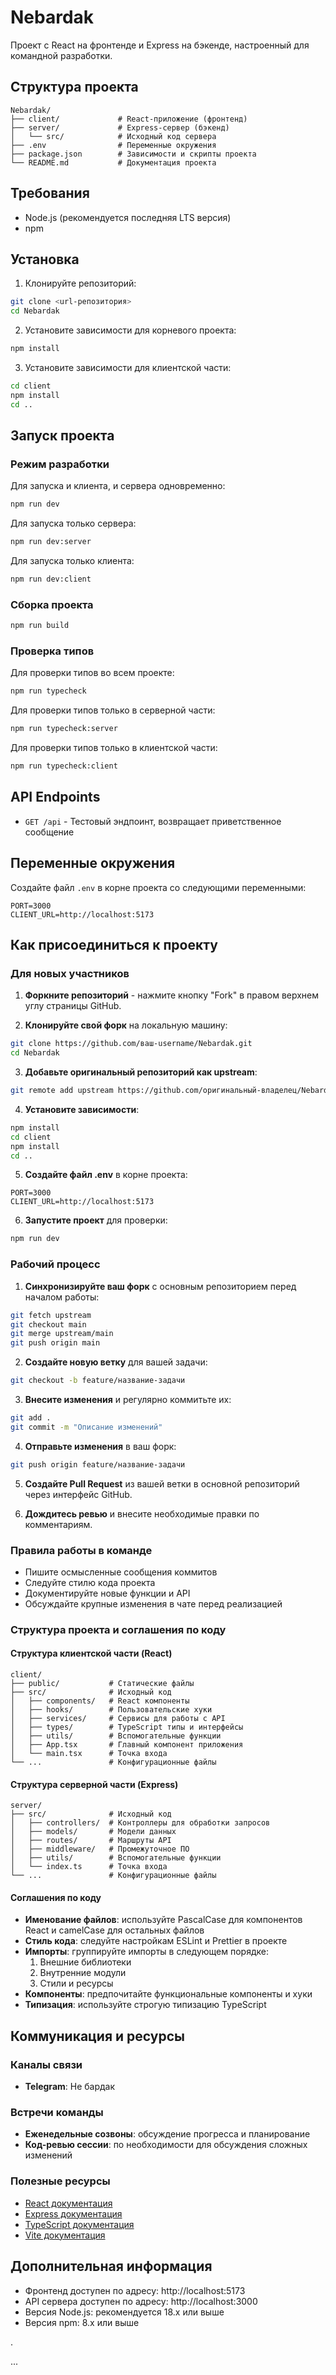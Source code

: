 # Nebardak

Проект с React на фронтенде и Express на бэкенде, настроенный для командной разработки.

## Структура проекта

```
Nebardak/
├── client/             # React-приложение (фронтенд)
├── server/             # Express-сервер (бэкенд)
│   └── src/            # Исходный код сервера
├── .env                # Переменные окружения
├── package.json        # Зависимости и скрипты проекта
└── README.md           # Документация проекта
```

## Требования

- Node.js (рекомендуется последняя LTS версия)
- npm

## Установка

1. Клонируйте репозиторий:
```bash
git clone <url-репозитория>
cd Nebardak
```

2. Установите зависимости для корневого проекта:
```bash
npm install
```

3. Установите зависимости для клиентской части:
```bash
cd client
npm install
cd ..
```

## Запуск проекта

### Режим разработки

Для запуска и клиента, и сервера одновременно:
```bash
npm run dev
```

Для запуска только сервера:
```bash
npm run dev:server
```

Для запуска только клиента:
```bash
npm run dev:client
```

### Сборка проекта

```bash
npm run build
```

### Проверка типов

Для проверки типов во всем проекте:
```bash
npm run typecheck
```

Для проверки типов только в серверной части:
```bash
npm run typecheck:server
```

Для проверки типов только в клиентской части:
```bash
npm run typecheck:client
```

## API Endpoints

- `GET /api` - Тестовый эндпоинт, возвращает приветственное сообщение

## Переменные окружения

Создайте файл `.env` в корне проекта со следующими переменными:

```
PORT=3000
CLIENT_URL=http://localhost:5173
```

## Как присоединиться к проекту

### Для новых участников

1. **Форкните репозиторий** - нажмите кнопку "Fork" в правом верхнем углу страницы GitHub.

2. **Клонируйте свой форк** на локальную машину:
```bash
git clone https://github.com/ваш-username/Nebardak.git
cd Nebardak
```

3. **Добавьте оригинальный репозиторий как upstream**:
```bash
git remote add upstream https://github.com/оригинальный-владелец/Nebardak.git
```

4. **Установите зависимости**:
```bash
npm install
cd client
npm install
cd ..
```

5. **Создайте файл .env** в корне проекта:
```
PORT=3000
CLIENT_URL=http://localhost:5173
```

6. **Запустите проект** для проверки:
```bash
npm run dev
```

### Рабочий процесс

1. **Синхронизируйте ваш форк** с основным репозиторием перед началом работы:
```bash
git fetch upstream
git checkout main
git merge upstream/main
git push origin main
```

2. **Создайте новую ветку** для вашей задачи:
```bash
git checkout -b feature/название-задачи
```

3. **Внесите изменения** и регулярно коммитьте их:
```bash
git add .
git commit -m "Описание изменений"
```

4. **Отправьте изменения** в ваш форк:
```bash
git push origin feature/название-задачи
```

5. **Создайте Pull Request** из вашей ветки в основной репозиторий через интерфейс GitHub.

6. **Дождитесь ревью** и внесите необходимые правки по комментариям.

### Правила работы в команде

- Пишите осмысленные сообщения коммитов
- Следуйте стилю кода проекта
- Документируйте новые функции и API
- Обсуждайте крупные изменения в чате перед реализацией

### Структура проекта и соглашения по коду

#### Структура клиентской части (React)

```
client/
├── public/           # Статические файлы
├── src/              # Исходный код
│   ├── components/   # React компоненты
│   ├── hooks/        # Пользовательские хуки
│   ├── services/     # Сервисы для работы с API
│   ├── types/        # TypeScript типы и интерфейсы
│   ├── utils/        # Вспомогательные функции
│   ├── App.tsx       # Главный компонент приложения
│   └── main.tsx      # Точка входа
└── ...               # Конфигурационные файлы
```

#### Структура серверной части (Express)

```
server/
├── src/              # Исходный код
│   ├── controllers/  # Контроллеры для обработки запросов
│   ├── models/       # Модели данных
│   ├── routes/       # Маршруты API
│   ├── middleware/   # Промежуточное ПО
│   ├── utils/        # Вспомогательные функции
│   └── index.ts      # Точка входа
└── ...               # Конфигурационные файлы
```

#### Соглашения по коду

- **Именование файлов**: используйте PascalCase для компонентов React и camelCase для остальных файлов
- **Стиль кода**: следуйте настройкам ESLint и Prettier в проекте
- **Импорты**: группируйте импорты в следующем порядке:
  1. Внешние библиотеки
  2. Внутренние модули
  3. Стили и ресурсы
- **Компоненты**: предпочитайте функциональные компоненты и хуки
- **Типизация**: используйте строгую типизацию TypeScript

## Коммуникация и ресурсы

### Каналы связи

- **Telegram**: Не бардак

### Встречи команды

- **Еженедельные созвоны**: обсуждение прогресса и планирование
- **Код-ревью сессии**: по необходимости для обсуждения сложных изменений

### Полезные ресурсы

- [React документация](https://react.dev/)
- [Express документация](https://expressjs.com/)
- [TypeScript документация](https://www.typescriptlang.org/docs/)
- [Vite документация](https://vitejs.dev/guide/)

## Дополнительная информация

- Фронтенд доступен по адресу: http://localhost:5173
- API сервера доступен по адресу: http://localhost:3000
- Версия Node.js: рекомендуется 18.x или выше
- Версия npm: 8.x или выше

.

...